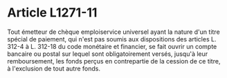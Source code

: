 # Article L1271-11

Tout émetteur de chèque emploiservice universel ayant la nature d'un titre spécial de paiement, qui n'est pas soumis aux dispositions des articles L. 312-4 à L. 312-18 du code monétaire et financier, se fait ouvrir un compte bancaire ou postal sur lequel sont obligatoirement versés, jusqu'à leur remboursement, les fonds perçus en contrepartie de la cession de ce titre, à l'exclusion de tout autre fonds.